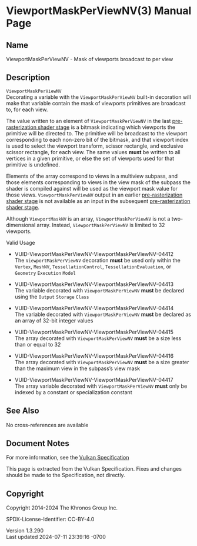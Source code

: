 # ViewportMaskPerViewNV(3) Manual Page

## Name

ViewportMaskPerViewNV - Mask of viewports broadcast to per view



## <a href="#_description" class="anchor"></a>Description

`ViewportMaskPerViewNV`  
Decorating a variable with the `ViewportMaskPerViewNV` built-in
decoration will make that variable contain the mask of viewports
primitives are broadcast to, for each view.

The value written to an element of `ViewportMaskPerViewNV` in the last
<a
href="https://registry.khronos.org/vulkan/specs/1.3-extensions/html/vkspec.html#pipelines-graphics-subsets-pre-rasterization"
target="_blank" rel="noopener">pre-rasterization shader stage</a> is a
bitmask indicating which viewports the primitive will be directed to.
The primitive will be broadcast to the viewport corresponding to each
non-zero bit of the bitmask, and that viewport index is used to select
the viewport transform, scissor rectangle, and exclusive scissor
rectangle, for each view. The same values **must** be written to all
vertices in a given primitive, or else the set of viewports used for
that primitive is undefined.

Elements of the array correspond to views in a multiview subpass, and
those elements corresponding to views in the view mask of the subpass
the shader is compiled against will be used as the viewport mask value
for those views. `ViewportMaskPerViewNV` output in an earlier <a
href="https://registry.khronos.org/vulkan/specs/1.3-extensions/html/vkspec.html#pipelines-graphics-subsets-pre-rasterization"
target="_blank" rel="noopener">pre-rasterization shader stage</a> is not
available as an input in the subsequent <a
href="https://registry.khronos.org/vulkan/specs/1.3-extensions/html/vkspec.html#pipelines-graphics-subsets-pre-rasterization"
target="_blank" rel="noopener">pre-rasterization shader stage</a>.

Although `ViewportMaskNV` is an array, `ViewportMaskPerViewNV` is not a
two-dimensional array. Instead, `ViewportMaskPerViewNV` is limited to 32
viewports.

Valid Usage

- <a href="#VUID-ViewportMaskPerViewNV-ViewportMaskPerViewNV-04412"
  id="VUID-ViewportMaskPerViewNV-ViewportMaskPerViewNV-04412"></a>
  VUID-ViewportMaskPerViewNV-ViewportMaskPerViewNV-04412  
  The `ViewportMaskPerViewNV` decoration **must** be used only within
  the `Vertex`, `MeshNV`, `TessellationControl`,
  `TessellationEvaluation`, or `Geometry` `Execution` `Model`

- <a href="#VUID-ViewportMaskPerViewNV-ViewportMaskPerViewNV-04413"
  id="VUID-ViewportMaskPerViewNV-ViewportMaskPerViewNV-04413"></a>
  VUID-ViewportMaskPerViewNV-ViewportMaskPerViewNV-04413  
  The variable decorated with `ViewportMaskPerViewNV` **must** be
  declared using the `Output` `Storage` `Class`

- <a href="#VUID-ViewportMaskPerViewNV-ViewportMaskPerViewNV-04414"
  id="VUID-ViewportMaskPerViewNV-ViewportMaskPerViewNV-04414"></a>
  VUID-ViewportMaskPerViewNV-ViewportMaskPerViewNV-04414  
  The variable decorated with `ViewportMaskPerViewNV` **must** be
  declared as an array of 32-bit integer values

- <a href="#VUID-ViewportMaskPerViewNV-ViewportMaskPerViewNV-04415"
  id="VUID-ViewportMaskPerViewNV-ViewportMaskPerViewNV-04415"></a>
  VUID-ViewportMaskPerViewNV-ViewportMaskPerViewNV-04415  
  The array decorated with `ViewportMaskPerViewNV` **must** be a size
  less than or equal to 32

- <a href="#VUID-ViewportMaskPerViewNV-ViewportMaskPerViewNV-04416"
  id="VUID-ViewportMaskPerViewNV-ViewportMaskPerViewNV-04416"></a>
  VUID-ViewportMaskPerViewNV-ViewportMaskPerViewNV-04416  
  The array decorated with `ViewportMaskPerViewNV` **must** be a size
  greater than the maximum view in the subpass’s view mask

- <a href="#VUID-ViewportMaskPerViewNV-ViewportMaskPerViewNV-04417"
  id="VUID-ViewportMaskPerViewNV-ViewportMaskPerViewNV-04417"></a>
  VUID-ViewportMaskPerViewNV-ViewportMaskPerViewNV-04417  
  The array variable decorated with `ViewportMaskPerViewNV` **must**
  only be indexed by a constant or specialization constant

## <a href="#_see_also" class="anchor"></a>See Also

No cross-references are available

## <a href="#_document_notes" class="anchor"></a>Document Notes

For more information, see the <a
href="https://registry.khronos.org/vulkan/specs/1.3-extensions/html/vkspec.html#ViewportMaskPerViewNV"
target="_blank" rel="noopener">Vulkan Specification</a>

This page is extracted from the Vulkan Specification. Fixes and changes
should be made to the Specification, not directly.

## <a href="#_copyright" class="anchor"></a>Copyright

Copyright 2014-2024 The Khronos Group Inc.

SPDX-License-Identifier: CC-BY-4.0

Version 1.3.290  
Last updated 2024-07-11 23:39:16 -0700
